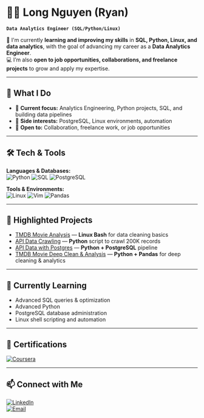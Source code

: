 # 🧑‍💻 Long Nguyen (Ryan)

**`Data Analytics Engineer (SQL/Python/Linux)`**

🌱 I'm currently **learning and improving my skills** in **SQL, Python, Linux, and data analytics**, with the goal of advancing my career as a **Data Analytics Engineer**.  
💻 I’m also **open to job opportunities, collaborations, and freelance projects** to grow and apply my expertise.

---

## 🚀 What I Do
- 🔎 **Current focus:** Analytics Engineering, Python projects, SQL, and building data pipelines  
- 🐘 **Side interests:** PostgreSQL, Linux environments, automation  
- 🤝 **Open to:** Collaboration, freelance work, or job opportunities  

---

## 🛠️ Tech & Tools

**Languages & Databases:**  
![Python](https://img.shields.io/badge/-Python-3776AB?style=flat&logo=python&logoColor=white) 
![SQL](https://img.shields.io/badge/-SQL-4479A1?style=flat&logo=mysql&logoColor=white) 
![PostgreSQL](https://img.shields.io/badge/-PostgreSQL-336791?style=flat&logo=postgresql&logoColor=white)

**Tools & Environments:**  
![Linux](https://img.shields.io/badge/-Linux-FCC624?style=flat&logo=linux&logoColor=black) 
![Vim](https://img.shields.io/badge/-Vim-019733?style=flat&logo=vim&logoColor=white) 
![Pandas](https://img.shields.io/badge/-Pandas-150458?style=flat&logo=pandas&logoColor=white)

---

## 📌 Highlighted Projects

- [TMDB Movie Analysis](https://github.com/ndlryan/Linux-Project1) — **Linux Bash** for data cleaning basics  
- [API Data Crawling](https://github.com/ndlryan/Python-Project2) — **Python** script to crawl 200K records  
- [API Data with Postgres](https://github.com/ndlryan/Python-Lab) — **Python + PostgreSQL** pipeline  
- [TMDB Movie Deep Clean & Analysis](https://github.com/ndlryan/Python-Project3) — **Python + Pandas** for deep cleaning & analytics  

---

## 🎯 Currently Learning

- Advanced SQL queries & optimization  
- Advanced Python
- PostgreSQL database administration  
- Linux shell scripting and automation  

---

## 🏅 Certifications
[![Coursera](https://img.shields.io/badge/-Google%20Data%20Analytics-0056D2?style=for-the-badge&logo=coursera&logoColor=white)](https://www.coursera.org/account/accomplishments/professional-cert/Z4LYA6STTBXW)

---

## 📫 Connect with Me

[![LinkedIn](https://img.shields.io/badge/-LinkedIn-0077B5?logo=linkedin&logoColor=white&style=for-the-badge)](https://www.linkedin.com/in/longnguyen3110/)  
[![Email](https://img.shields.io/badge/-Email-D14836?style=for-the-badge&logo=gmail&logoColor=white)](mailto:duclong3110@gmail.com)
